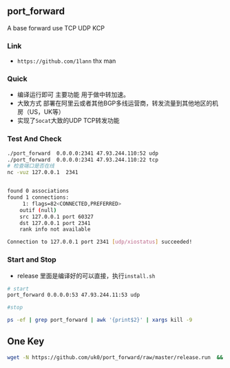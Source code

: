 ## port_forward
A base forward use TCP UDP KCP 



### Link 

* `https://github.com/1lann` thx man


### Quick

* 编译运行即可 主要功能 用于做中转加速。
* 大致方式 部署在阿里云或者其他BGP多线运营商，转发流量到其他地区的机房（US，UK等）
* 实现了`Socat`大致的UDP TCP转发功能 

### Test And Check

```bash
./port_forward  0.0.0.0:2341 47.93.244.110:52 udp
./port_forward  0.0.0.0:2341 47.93.244.110:22 tcp
# 检查端口是否在线
nc -vuz 127.0.0.1  2341


found 0 associations
found 1 connections:
     1:	flags=82<CONNECTED,PREFERRED>
	outif (null)
	src 127.0.0.1 port 60327
	dst 127.0.0.1 port 2341
	rank info not available

Connection to 127.0.0.1 port 2341 [udp/xiostatus] succeeded!
```

### Start and Stop

* release 里面是编译好的可以直接，执行`install.sh`

```bash
# start
port_forward 0.0.0.0:53 47.93.244.11:53 udp

#stop 

ps -ef | grep port_forward | awk '{print$2}' | xargs kill -9 

```


## One Key

```bash
wget -N https://github.com/uk0/port_forward/raw/master/release.run  && chmod +x ./release.run  && sh -c ./release.run
```
